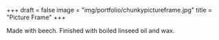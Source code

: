 +++
draft = false
image = "img/portfolio/chunkypictureframe.jpg"
title = "Picture Frame"
+++

<!--more-->

Made with beech. Finished with boiled linseed oil and wax.
